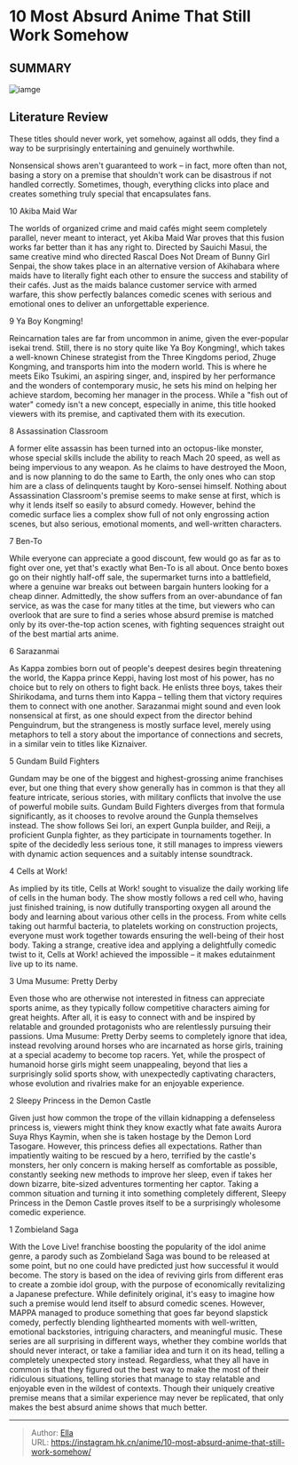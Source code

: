 # 10 Most Absurd Anime That Still Work Somehow


## SUMMARY 

![iamge](https://static1.srcdn.com/wordpress/wp-content/uploads/2023/09/absurd-anime-featured-image.jpg)

## Literature Review

These titles should never work, yet somehow, against all odds, they find a way to be surprisingly entertaining and genuinely worthwhile.





Nonsensical shows aren&#39;t guaranteed to work – in fact, more often than not, basing a story on a premise that shouldn&#39;t work can be disastrous if not handled correctly. Sometimes, though, everything clicks into place and creates something truly special that encapsulates fans.









 








 10  Akiba Maid War 
        

The worlds of organized crime and maid cafés might seem completely parallel, never meant to interact, yet Akiba Maid War proves that this fusion works far better than it has any right to. Directed by Sauichi Masui, the same creative mind who directed Rascal Does Not Dream of Bunny Girl Senpai, the show takes place in an alternative version of Akihabara where maids have to literally fight each other to ensure the success and stability of their cafés. Just as the maids balance customer service with armed warfare, this show perfectly balances comedic scenes with serious and emotional ones to deliver an unforgettable experience.





 9  Ya Boy Kongming! 
        

Reincarnation tales are far from uncommon in anime, given the ever-popular isekai trend. Still, there is no story quite like Ya Boy Kongming!, which takes a well-known Chinese strategist from the Three Kingdoms period, Zhuge Kongming, and transports him into the modern world. This is where he meets Eiko Tsukimi, an aspiring singer, and, inspired by her performance and the wonders of contemporary music, he sets his mind on helping her achieve stardom, becoming her manager in the process. While a &#34;fish out of water&#34; comedy isn&#39;t a new concept, especially in anime, this title hooked viewers with its premise, and captivated them with its execution.





 8  Assassination Classroom 
        

A former elite assassin has been turned into an octopus-like monster, whose special skills include the ability to reach Mach 20 speed, as well as being impervious to any weapon. As he claims to have destroyed the Moon, and is now planning to do the same to Earth, the only ones who can stop him are a class of delinquents taught by Koro-sensei himself. Nothing about Assassination Classroom&#39;s premise seems to make sense at first, which is why it lends itself so easily to absurd comedy. However, behind the comedic surface lies a complex show full of not only engrossing action scenes, but also serious, emotional moments, and well-written characters.





 7  Ben-To 
        

While everyone can appreciate a good discount, few would go as far as to fight over one, yet that&#39;s exactly what Ben-To is all about. Once bento boxes go on their nightly half-off sale, the supermarket turns into a battlefield, where a genuine war breaks out between bargain hunters looking for a cheap dinner. Admittedly, the show suffers from an over-abundance of fan service, as was the case for many titles at the time, but viewers who can overlook that are sure to find a series whose absurd premise is matched only by its over-the-top action scenes, with fighting sequences straight out of the best martial arts anime.





 6  Sarazanmai 
        

As Kappa zombies born out of people&#39;s deepest desires begin threatening the world, the Kappa prince Keppi, having lost most of his power, has no choice but to rely on others to fight back. He enlists three boys, takes their Shirikodama, and turns them into Kappa – telling them that victory requires them to connect with one another. Sarazanmai might sound and even look nonsensical at first, as one should expect from the director behind Penguindrum, but the strangeness is mostly surface level, merely using metaphors to tell a story about the importance of connections and secrets, in a similar vein to titles like Kiznaiver.





 5  Gundam Build Fighters 
        

Gundam may be one of the biggest and highest-grossing anime franchises ever, but one thing that every show generally has in common is that they all feature intricate, serious stories, with military conflicts that involve the use of powerful mobile suits. Gundam Build Fighters diverges from that formula significantly, as it chooses to revolve around the Gunpla themselves instead. The show follows Sei Iori, an expert Gunpla builder, and Reiji, a proficient Gunpla fighter, as they participate in tournaments together. In spite of the decidedly less serious tone, it still manages to impress viewers with dynamic action sequences and a suitably intense soundtrack.





 4  Cells at Work! 
        

As implied by its title, Cells at Work! sought to visualize the daily working life of cells in the human body. The show mostly follows a red cell who, having just finished training, is now dutifully transporting oxygen all around the body and learning about various other cells in the process. From white cells taking out harmful bacteria, to platelets working on construction projects, everyone must work together towards ensuring the well-being of their host body. Taking a strange, creative idea and applying a delightfully comedic twist to it, Cells at Work! achieved the impossible – it makes edutainment live up to its name.





 3  Uma Musume: Pretty Derby 
        

Even those who are otherwise not interested in fitness can appreciate sports anime, as they typically follow competitive characters aiming for great heights. After all, it is easy to connect with and be inspired by relatable and grounded protagonists who are relentlessly pursuing their passions. Uma Musume: Pretty Derby seems to completely ignore that idea, instead revolving around horses who are incarnated as horse girls, training at a special academy to become top racers. Yet, while the prospect of humanoid horse girls might seem unappealing, beyond that lies a surprisingly solid sports show, with unexpectedly captivating characters, whose evolution and rivalries make for an enjoyable experience.





 2  Sleepy Princess in the Demon Castle 
        

Given just how common the trope of the villain kidnapping a defenseless princess is, viewers might think they know exactly what fate awaits Aurora Suya Rhys Kaymin, when she is taken hostage by the Demon Lord Tasogare. However, this princess defies all expectations. Rather than impatiently waiting to be rescued by a hero, terrified by the castle&#39;s monsters, her only concern is making herself as comfortable as possible, constantly seeking new methods to improve her sleep, even if takes her down bizarre, bite-sized adventures tormenting her captor. Taking a common situation and turning it into something completely different, Sleepy Princess in the Demon Castle proves itself to be a surprisingly wholesome comedic experience.





 1  Zombieland Saga 
        

With the Love Live! franchise boosting the popularity of the idol anime genre, a parody such as Zombieland Saga was bound to be released at some point, but no one could have predicted just how successful it would become. The story is based on the idea of reviving girls from different eras to create a zombie idol group, with the purpose of economically revitalizing a Japanese prefecture. While definitely original, it&#39;s easy to imagine how such a premise would lend itself to absurd comedic scenes. However, MAPPA managed to produce something that goes far beyond slapstick comedy, perfectly blending lighthearted moments with well-written, emotional backstories, intriguing characters, and meaningful music.
These series are all surprising in different ways, whether they combine worlds that should never interact, or take a familiar idea and turn it on its head, telling a completely unexpected story instead. Regardless, what they all have in common is that they figured out the best way to make the most of their ridiculous situations, telling stories that manage to stay relatable and enjoyable even in the wildest of contexts. Though their uniquely creative premise means that a similar experience may never be replicated, that only makes the best absurd anime shows that much better.

---

> Author: [Ella](https://instagram.hk.cn/)  
> URL: https://instagram.hk.cn/anime/10-most-absurd-anime-that-still-work-somehow/  

